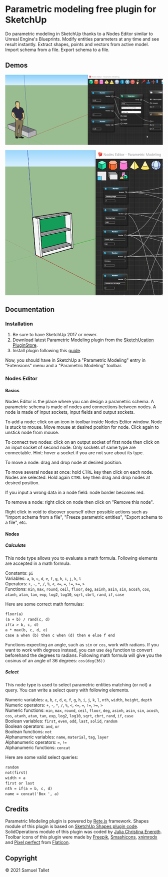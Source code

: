 # Parametric modeling free plugin for SketchUp

Do parametric modeling in SketchUp thanks to a Nodes Editor similar to Unreal Engine's Blueprints. Modify entities parameters at any time and see result instantly. Extract shapes, points and vectors from active model. Import schema from a file. Export schema to a file.

Demos
-----

![Parametric Modeling SketchUp Plugin Staircase Demo](https://github.com/SamuelTS/SketchUp-Parametric-Modeling-Plugin/raw/main/docs/parametric-modeling-sketchup-plugin-staircase-demo.gif)

![Parametric Modeling SketchUp Plugin Shelf Demo](https://github.com/SamuelTS/SketchUp-Parametric-Modeling-Plugin/raw/main/docs/parametric-modeling-sketchup-plugin-shelf-demo.gif)

Documentation
-------------

### Installation

1. Be sure to have SketchUp 2017 or newer.
2. Download latest Parametric Modeling plugin from the [SketchUcation PluginStore](https://sketchucation.com/plugin/2387-parametric_modeling).
3. Install plugin following this [guide](https://www.youtube.com/watch?v=tyM5f81eRno).

Now, you should have in SketchUp a "Parametric Modeling" entry in "Extensions" menu and a "Parametric Modeling" toolbar.

### Nodes Editor

#### Basics

Nodes Editor is the place where you can design a parametric schema. A parametric schema is made of nodes and connections between nodes. A node is made of input sockets, input fields and output sockets.

To add a node: click on an icon in toolbar inside Nodes Editor window. Node is stuck to mouse. Move mouse at desired position for node. Click again to unstick node from mouse.

To connect two nodes: click on an output socket of first node then click on an input socket of second node. Only sockets of same type are connectable. Hint: hover a socket if you are not sure about its type.

To move a node: drag and drop node at desired position.

To move several nodes at once: hold <kbd>CTRL</kbd> key then click on each node. Nodes are selected. Hold again <kbd>CTRL</kbd> key then drag and drop nodes at desired position.

If you input a wrong data in a node field: node border becomes red.

To remove a node: right click on node then click on "Remove this node".

Right click in void to discover yourself other possible actions such as "Import schema from a file", "Freeze parametric entities", "Export schema to a file", etc.

#### Nodes

##### Calculate

This node type allows you to evaluate a math formula. Following elements are accepted in a math formula.

Constants: `pi`<br>
Variables: `a`, `b`, `c`, `d`, `e`, `f`, `g`, `h`, `i`, `j`, `k`, `l`<br>
Operators: `+`, `-`, `*`, `/`, `%`, `<`, `<=`, `=`, `!=`, `>=`, `>`<br>
Functions: `min`, `max`, `round`, `ceil`, `floor`, `deg`, `asinh`, `asin`, `sin`, `acosh`, `cos`, `atanh`, `atan`, `tan`, `exp`, `log2`, `log10`, `sqrt`, `cbrt`, `rand`, `if`, `case`

Here are some correct math formulas:

`floor(a)`<br>
`(a + b) / rand(c, d)`<br>
`if(a > b, c, d)`<br>
`a * max(b, c, d, e)`<br>
`case a when (b) then c when (d) then e else f end`

Functions expecting an angle, such as `sin` or `cos`, work with radians. If you want to work with degrees instead, you can use `deg` function 
to convert beforehand the degrees to radians. Following math formula will give you the cosinus of an angle of 36 degrees:
 `cos(deg(36)) `

##### Select

This node type is used to select parametric entities matching (or not) a query. You can write a select query with following elements.

Numeric variables: `a`, `b`, `c`, `d`, `e`, `f`, `g`, `h`, `i`, `j`, `k`, `l`, `nth`, `width`, `height`, `depth`<br>
Numeric operators: `+`, `-`, `*`, `/`, `%`, `<`, `<=`, `=`, `!=`, `>=`, `>`<br>
Numeric functions: `min`, `max`, `round`, `ceil`, `floor`, `deg`, `asinh`, `asin`, `sin`, `acosh`, `cos`, `atanh`, `atan`, `tan`, `exp`, `log2`, `log10`, `sqrt`, `cbrt`, `rand`, `if`, `case`<br>
Boolean variables: `first`, `even`, `odd`, `last`, `solid`, `random`<br>
Boolean operators: `and`, `or`<br>
Boolean functions: `not`<br>
Alphanumeric variables: `name`, `material`, `tag`, `layer`<br>
Alphanumeric operators: `=`, `!=`<br>
Alphanumeric functions: `concat`

Here are some valid select queries:

`random`<br>
`not(first)`<br>
`width > a`<br>
`first or last`<br>
`nth = if(a = b, c, d)`<br>
`name = concat('Box ', a)`

Credits
-------

Parametric Modeling plugin is powered by [Rete.js](https://github.com/retejs/rete) framework. Shapes module of this plugin is based on [SketchUp Shapes plugin code](https://github.com/SketchUp/sketchup-shapes). SolidOperations module of this plugin was coded by [Julia Christina Eneroth](https://github.com/Eneroth3). Toolbar icons of this plugin were made by [Freepik](https://www.freepik.com), [Smashicons](https://www.flaticon.com/authors/smashicons), [xnimrodx](https://www.flaticon.com/authors/xnimrodx) and [Pixel perfect](https://www.flaticon.com/authors/pixel-perfect) from [Flaticon](https://www.flaticon.com/).

Copyright
---------

© 2021 Samuel Tallet
